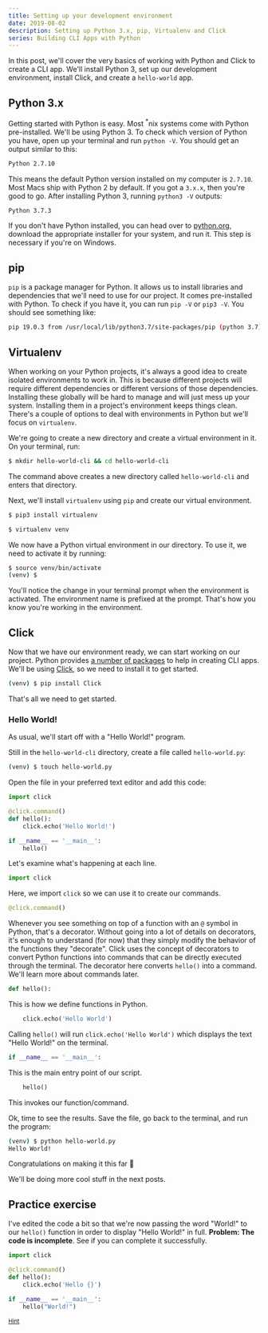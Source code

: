 ```yaml
---
title: Setting up your development environment
date: 2019-08-02
description: Setting up Python 3.x, pip, Virtualenv and Click
series: Building CLI Apps with Python
---
```


In this post, we'll cover the very basics of working with Python and Click to create a CLI app. We'll install Python 3, set up our development environment, install Click, and create a `hello-world` app.

## Python 3.x
Getting started with Python is easy. Most <sup>*</sup>nix systems come with Python pre-installed. We'll be using Python 3. To check which version of Python you have, open up your terminal and run `python -V`. You should get an output similar to this:

```bash
Python 2.7.10
```

This means the default Python version installed on my computer is `2.7.10`. Most Macs ship with Python 2 by default. If you got a `3.x.x`, then you're good to go. After installing Python 3, running `python3 -V` outputs:

```bash
Python 3.7.3
```

If you don't have Python installed, you can head over to [python.org](https://www.python.org/downloads/), download the appropriate installer for your system, and run it. This step is necessary if you're on Windows.

## pip
`pip` is a package manager for Python. It allows us to install libraries and dependencies that we'll need to use for our project. It comes pre-installed with Python. To check if you have it, you can run `pip -V` or `pip3 -V`. You should see something like:

```bash
pip 19.0.3 from /usr/local/lib/python3.7/site-packages/pip (python 3.7)
```

## Virtualenv
When working on your Python projects, it's always a good idea to create isolated environments to work in. This is because different projects will require different dependencies or different versions of those dependencies. Installing these globally will be hard to manage and will just mess up your system. Installing them in a project's environment keeps things clean. There's a couple of options to deal with environments in Python but we'll focus on `virtualenv`.

We're going to create a new directory and create a virtual environment in it. On your terminal, run:

```bash
$ mkdir hello-world-cli && cd hello-world-cli
```

The command above creates a new directory called `hello-world-cli` and enters that directory.

Next, we'll install `virtualenv` using `pip` and create our virtual environment.

```bash
$ pip3 install virtualenv
```

```bash
$ virtualenv venv
```

We now have a Python virtual environment in our directory. To use it, we need to activate it by running:

```bash
$ source venv/bin/activate
(venv) $
```

You'll notice the change in your terminal prompt when the environment is activated. The environment name is prefixed at the prompt. That's how you know you're working in the environment.

## Click
Now that we have our environment ready, we can start working on our project. Python provides [a number of packages](https://docs.python-guide.org/scenarios/cli/) to help in creating CLI apps. We'll be using [Click](https://click.palletsprojects.com/en/7.x/), so we need to install it to get started.

```bash
(venv) $ pip install Click
```

That's all we need to get started.

### Hello World!
As usual, we'll start off with a "Hello World!" program.

Still in the `hello-world-cli` directory, create a file called `hello-world.py`:

```bash
(venv) $ touch hello-world.py
```

Open the file in your preferred text editor and add this code:

```python
import click

@click.command()
def hello():
    click.echo('Hello World!')

if __name__ == '__main__':
    hello()
```

Let's examine what's happening at each line.

```python
import click
```

Here, we import `click` so we can use it to create our commands.

```python
@click.command()
```

Whenever you see something on top of a function with an `@` symbol in Python, that's a decorator. Without going into a lot of details on decorators, it's enough to understand (for now) that they simply modify the behavior of the functions they "decorate". Click uses the concept of decorators to convert Python functions into commands that can be directly executed through the terminal. The decorator here converts `hello()` into a command. We'll learn more about commands later.

```python
def hello():
```

This is how we define functions in Python.

```python
    click.echo('Hello World')
```

Calling `hello()` will run `click.echo('Hello World')` which displays the text "Hello World!" on the terminal.

```python
if __name__ == '__main__':
```

This is the main entry point of our script.

```python
    hello()
```

This invokes our function/command.

Ok, time to see the results. Save the file, go back to the terminal, and run the program:

```bash
(venv) $ python hello-world.py
Hello World!
```

Congratulations on making it this far 🎉

We'll be doing more cool stuff in the next posts.

## Practice exercise
I've edited the code a bit so that we're now passing the word "World!" to our `hello()` function in order to display "Hello World!" in full. **Problem: The code is incomplete**. See if you can complete it successfully.

```python
import click

@click.command()
def hello():
    click.echo('Hello {}')

if __name__ == '__main__':
    hello("World!")
```

<small class="code"><a target="_blank" href="https://www.digitalocean.com/community/tutorials/how-to-use-string-formatters-in-python-3">Hint</a></small>
